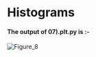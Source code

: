 
# Histograms

#### The output of 07).plt.py is :-

![Figure_8](https://user-images.githubusercontent.com/44902363/84350286-ace10300-abd6-11ea-8dd7-7338b46e564f.png)
